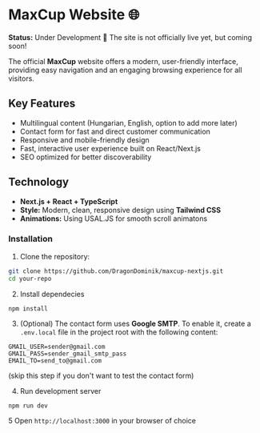 # MaxCup Website 🌐

**Status:** Under Development 🚧
The site is not officially live yet, but coming soon!

The official **MaxCup** website offers a modern, user-friendly interface, providing easy navigation and an engaging browsing experience for all visitors.

## Key Features

- Multilingual content (Hungarian, English, option to add more later)  
- Contact form for fast and direct customer communication  
- Responsive and mobile-friendly design  
- Fast, interactive user experience built on React/Next.js  
- SEO optimized for better discoverability  

## Technology

- **Next.js + React + TypeScript**  
- **Style:** Modern, clean, responsive design using **Tailwind CSS**
- **Animations:** Using USAL.JS for smooth scroll animatons

### Installation

1. Clone the repository:

```sh
git clone https://github.com/DragonDominik/maxcup-nextjs.git
cd your-repo
```

2. Install dependecies
```npm
npm install
```

3. (Optional) The contact form uses **Google SMTP**. To enable it, create a `.env.local` file in the project root with the following content:
```env
GMAIL_USER=sender@gmail.com
GMAIL_PASS=sender_gmail_smtp_pass
EMAIL_TO=send_to@gmail.com
```
(skip this step if you don't want to test the contact form)

4. Run development server
```sh
npm run dev
```

5 Open ```http://localhost:3000``` in your browser of choice
